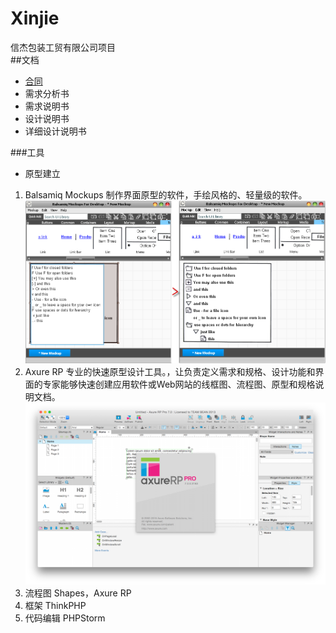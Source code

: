 # Xinjie
信杰包装工贸有限公司项目  
##文档
 - [合同](/DOC/合同.md)  
 - 需求分析书  
 - 需求说明书  
 - 设计说明书  
 - 详细设计说明书  

###工具  
 - 原型建立  
  1. Balsamiq Mockups 制作界面原型的软件，手绘风格的、轻量级的软件。  ![界面](IMG/2.png)
  2. Axure RP 专业的快速原型设计工具。，让负责定义需求和规格、设计功能和界面的专家能够快速创建应用软件或Web网站的线框图、流程图、原型和规格说明文档。![界面](IMG/88b63cd42101f6a5.png)  
  3. 流程图  Shapes，Axure RP 
  4. 框架 ThinkPHP
  5. 代码编辑 PHPStorm